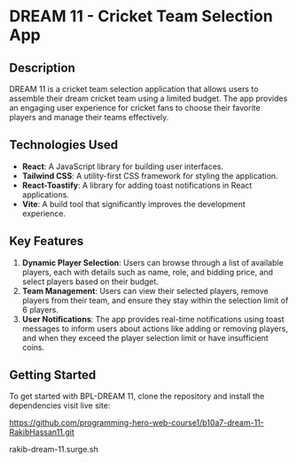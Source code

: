 # DREAM 11 - Cricket Team Selection App

## Description
DREAM 11 is a cricket team selection application that allows users to assemble their dream cricket team using a limited budget. The app provides an engaging user experience for cricket fans to choose their favorite players and manage their teams effectively.

## Technologies Used
- **React**: A JavaScript library for building user interfaces.
- **Tailwind CSS**: A utility-first CSS framework for styling the application.
- **React-Toastify**: A library for adding toast notifications in React applications.
- **Vite**: A build tool that significantly improves the development experience.

## Key Features
1. **Dynamic Player Selection**: Users can browse through a list of available players, each with details such as name, role, and bidding price, and select players based on their budget.
2. **Team Management**: Users can view their selected players, remove players from their team, and ensure they stay within the selection limit of 6 players.
3. **User Notifications**: The app provides real-time notifications using toast messages to inform users about actions like adding or removing players, and when they exceed the player selection limit or have insufficient coins.

## Getting Started
To get started with BPL-DREAM 11, clone the repository and install the dependencies visit live site:

https://github.com/programming-hero-web-course1/b10a7-dream-11-RakibHassan11.git

rakib-dream-11.surge.sh
